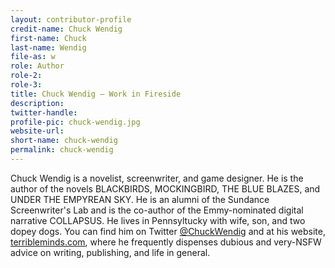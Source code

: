 ```yaml
---
layout: contributor-profile
credit-name: Chuck Wendig
first-name: Chuck
last-name: Wendig
file-as: w
role: Author
role-2:
role-3:
title: Chuck Wendig — Work in Fireside
description:
twitter-handle:
profile-pic: chuck-wendig.jpg
website-url:
short-name: chuck-wendig
permalink: chuck-wendig
---
```


Chuck Wendig is a novelist, screenwriter, and game designer. He is the author of the novels BLACKBIRDS, MOCKINGBIRD, THE BLUE BLAZES, and UNDER THE EMPYREAN SKY. He is an alumni of the Sundance Screenwriter's Lab and is the co-author of the Emmy-nominated digital narrative COLLAPSUS. He lives in Pennsyltucky with wife, son, and two dopey dogs. You can find him on Twitter [@ChuckWendig](https://twitter.com/chuckwendig) and at his website, [terribleminds.com](http://terribleminds.com), where he frequently dispenses dubious and very-NSFW advice on writing, publishing, and life in general.
